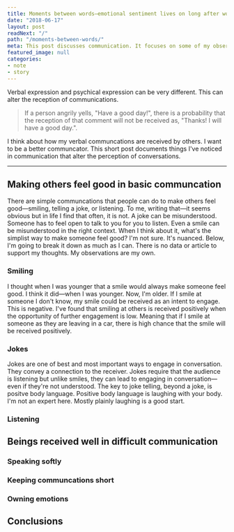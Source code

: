 ```yaml
---
title: Moments between words—emotional sentiment lives on long after words
date: "2018-06-17"
layout: post
readNext: "/"
path: "/moments-between-words/"
meta: This post discusses communication. It focuses on some of my observations on comunication and how communications may be received.
featured_image: null
categories:
- note
- story
---
```


Verbal expression and psychical expression can be very different. This can alter the reception of communications.

> If a person angrily yells, "Have a good day!", there is a probability that the reception of that comment will not be received as, "Thanks! I will have a good day.".

I think about how my verbal communcations are received by others. I want to be a better communcator. This short post documents things I've noticed in communication that alter the perception of conversations.

----

## Making others feel good in basic communcation

There are simple communcations that people can do to make others feel good—smiling, telling a joke, or listening. To me, writing that—it seems obvious but in life I find that often, it is not. A joke can be misunderstood. Someone has to feel open to talk to you for you to listen. Even a smile can be misunderstood in the right context. When I think about it, what's the simplist way to make someone feel good? I'm not sure. It's nuanced. Below, I'm going to break it down as much as I can. There is no data or article to support my thoughts. My observations are my own.

### Smiling

I thought when I was younger that a smile would always make someone feel good. I think it did—when I was younger. Now, I'm older. If I smile at someone I don't know, my smile could be received as an intent to engage. This is negative. I've found that smiling at others is received positively when the opportunity of further engagement is low. Meaning that if I smile at someone as they are leaving in a car, there is high chance that the smile will be received positively.

### Jokes

Jokes are one of best and most important ways to engage in conversation. They convey a connection to the receiver. Jokes require that the audience is listening but unlike smiles, they can lead to engaging in conversation—even if they're not understood. The key to joke telling, beyond a joke, is positve body language. Positive body language is laughing with your body. I'm not an expert here. Mostly plainly laughing is a good start.

### Listening


## Beings received well in difficult communication

### Speaking softly

### Keeping communcations short

### Owning emotions

## Conclusions

